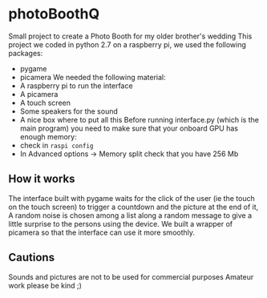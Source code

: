 # photoBoothQ

Small project to create a Photo Booth for my older brother's wedding
This project we coded in python 2.7 on a raspberry pi, we used the following packages:
* pygame
* picamera
We needed the following material:
* A raspberry pi to run the interface
* A picamera
* A touch screen
* Some speakers for the sound
* A nice box where to put all this
Before running interface.py (which is the main program) you need to make sure that your onboard GPU has enough memory:
* check in `raspi config`
* In Advanced options -> Memory split check that you have 256 Mb

## How it works
The interface built with pygame waits for the click of the user (ie the touch on the touch screen) to trigger a countdown and the picture at the end of it, A random noise is chosen among a list along a random message to give a little surprise to the persons using the device. We built a wrapper of picamera so that the interface can use it more smoothly.

## Cautions
Sounds and pictures are not to be used for commercial purposes
Amateur work please be kind ;)
